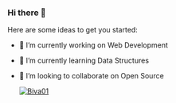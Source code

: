 ### Hi there 👋



Here are some ideas to get you started:

- 🔭 I’m currently working on Web Development
- 🌱 I’m currently learning Data Structures
- 👯 I’m looking to collaborate on Open Source

  <a href="https://auth.geeksforgeeks.org/user/chhetribiva11/profile"> <img src="https://img.shields.io/badge/GeeksforGeeks-298D46?style=for-the-badge&logo=geeksforgeeks&logoColor=white" alt="Biva01" /> </a>
